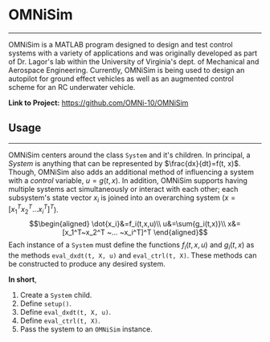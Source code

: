 # OMNiSim
---
OMNiSim is a MATLAB program designed to design and test control systems with a variety of applications and was originally developed as part of Dr. Lagor's lab within the University of Virginia's dept. of Mechanical and Aerospace Engineering. Currently, OMNiSim is being used to design an autopilot for ground effect vehicles as well as an augmented control scheme for an RC underwater vehicle.

**Link to Project:** https://github.com/OMNi-10/OMNiSim

## Usage
---
OMNiSim centers around the class `System` and it's children. In principal, a *System* is anything that can be represented by $\frac{dx}{dt}=f(t, x)$. Though, OMNiSim also adds an additional method of influencing a system with a *control* variable, $u=g(t,x)$. In addition, OMNiSim supports having multiple systems act simultaneously or interact with each other; each subsystem's state vector $x_i$ is joined into an overarching system ($x = [x_1^T x_2^T ... x_i^T]^T$).
$$\begin{aligned}
\dot{x_i}&=f_i(t,x,u)\\
u&=\sum{g_i(t,x)}\\
x&=[x_1^T~x_2^T ~... ~x_i^T]^T
\end{aligned}$$
Each instance of a `System` must define the functions $f_i(t, x, u)$ and $g_i(t,x)$ as the methods `eval_dxdt(t, X, u)` and `eval_ctrl(t, X)`. These methods can be constructed to produce any desired system.

**In short**,
1. Create a `System` child.
2. Define `setup()`.
3. Define `eval_dxdt(t, X, u)`.
4. Define `eval_ctrl(t, X)`.
5. Pass the system to an `OMNiSim` instance.
